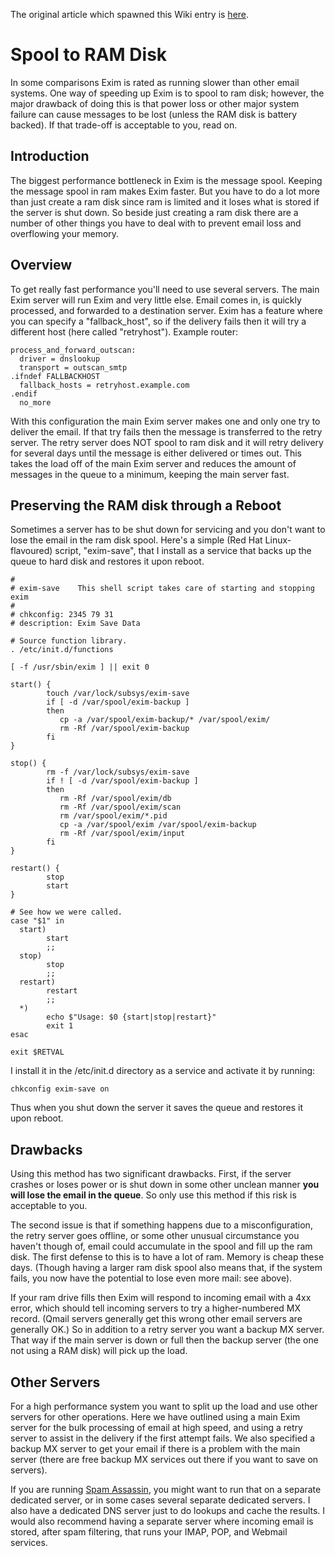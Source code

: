 The original article which spawned this Wiki entry is
[here](http://wiki.junkemailfilter.com/index.php/How_to_make_Exim_run_a_lot_Faster).

Spool to RAM Disk
=================

In some comparisons Exim is rated as running slower than other email
systems. One way of speeding up Exim is to spool to ram disk; however,
the major drawback of doing this is that power loss or other major
system failure can cause messages to be lost (unless the RAM disk is
battery backed). If that trade-off is acceptable to you, read on.

Introduction
------------

The biggest performance bottleneck in Exim is the message spool. Keeping
the message spool in ram makes Exim faster. But you have to do a lot
more than just create a ram disk since ram is limited and it loses what
is stored if the server is shut down. So beside just creating a ram disk
there are a number of other things you have to deal with to prevent
email loss and overflowing your memory.

Overview
--------

To get really fast performance you'll need to use several servers. The
main Exim server will run Exim and very little else. Email comes in, is
quickly processed, and forwarded to a destination server. Exim has a
feature where you can specify a "fallback\_host", so if the delivery
fails then it will try a different host (here called "retryhost").
Example router:

    process_and_forward_outscan:
      driver = dnslookup
      transport = outscan_smtp
    .ifndef FALLBACKHOST
      fallback_hosts = retryhost.example.com
    .endif 
      no_more

With this configuration the main Exim server makes one and only one try
to deliver the email. If that try fails then the message is transferred
to the retry server. The retry server does NOT spool to ram disk and it
will retry delivery for several days until the message is either
delivered or times out. This takes the load off of the main Exim server
and reduces the amount of messages in the queue to a minimum, keeping
the main server fast.

Preserving the RAM disk through a Reboot
----------------------------------------

Sometimes a server has to be shut down for servicing and you don't want
to lose the email in the ram disk spool. Here's a simple (Red Hat
Linux-flavoured) script, "exim-save", that I install as a service that
backs up the queue to hard disk and restores it upon reboot.

    #
    # exim-save    This shell script takes care of starting and stopping exim
    #
    # chkconfig: 2345 79 31
    # description: Exim Save Data

    # Source function library.
    . /etc/init.d/functions

    [ -f /usr/sbin/exim ] || exit 0

    start() {
            touch /var/lock/subsys/exim-save
            if [ -d /var/spool/exim-backup ]
            then
               cp -a /var/spool/exim-backup/* /var/spool/exim/
               rm -Rf /var/spool/exim-backup
            fi
    }

    stop() {
            rm -f /var/lock/subsys/exim-save
            if ! [ -d /var/spool/exim-backup ]
            then
               rm -Rf /var/spool/exim/db
               rm -Rf /var/spool/exim/scan
               rm /var/spool/exim/*.pid
               cp -a /var/spool/exim /var/spool/exim-backup
               rm -Rf /var/spool/exim/input
            fi
    }

    restart() {
            stop
            start
    }

    # See how we were called.
    case "$1" in
      start)
            start
            ;;
      stop)
            stop
            ;;
      restart)
            restart
            ;;
      *)
            echo $"Usage: $0 {start|stop|restart}"
            exit 1
    esac

    exit $RETVAL

I install it in the /etc/init.d directory as a service and activate it
by running:

    chkconfig exim-save on

Thus when you shut down the server it saves the queue and restores it
upon reboot.

Drawbacks
---------

Using this method has two significant drawbacks. First, if the server
crashes or loses power or is shut down in some other unclean manner
**you will lose the email in the queue**. So only use this method if
this risk is acceptable to you.

The second issue is that if something happens due to a misconfiguration,
the retry server goes offline, or some other unusual circumstance you
haven't though of, email could accumulate in the spool and fill up the
ram disk. The first defense to this is to have a lot of ram. Memory is
cheap these days. (Though having a larger ram disk spool also means
that, if the system fails, you now have the potential to lose even more
mail: see above).

If your ram drive fills then Exim will respond to incoming email with a
4xx error, which should tell incoming servers to try a higher-numbered
MX record. (Qmail servers generally get this wrong other email servers
are generally OK.) So in addition to a retry server you want a backup MX
server. That way if the main server is down or full then the backup
server (the one not using a RAM disk) will pick up the load.

Other Servers
-------------

For a high performance system you want to split up the load and use
other servers for other operations. Here we have outlined using a main
Exim server for the bulk processing of email at high speed, and using a
retry server to assist in the delivery if the first attempt fails. We
also specified a backup MX server to get your email if there is a
problem with the main server (there are free backup MX services out
there if you want to save on servers).

If you are running [Spam Assassin](http://spamassassin.org), you might
want to run that on a separate dedicated server, or in some cases
several separate dedicated servers. I also have a dedicated DNS server
just to do lookups and cache the results. I would also recommend having
a separate server where incoming email is stored, after spam filtering,
that runs your IMAP, POP, and Webmail services.
